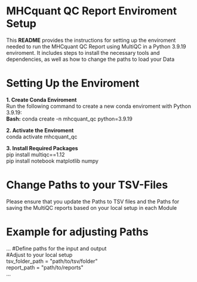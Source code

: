 # MHCquant QC Report Enviroment Setup
This **README** provides the instructions for setting up the enviroment needed to run the MHCquant QC Report using MultiQC in a Python 3.9.19 enviroment. It includes steps to install the necessary tools and dependencies, as well as how to change the paths to load your Data

# Setting Up the Enviroment
**1. Create Conda Enviroment**\
Run the following command to create a new conda enviroment with Python 3.9.19: \
**Bash:**
conda create -n mhcquant_qc python=3.9.19

**2. Activate the Enviroment**\
conda activate mhcquant_qc

**3. Install Required Packages** \
pip install multiqc==1.12\
pip install notebook matplotlib numpy

# Change Paths to your TSV-Files
Please ensure that you update the Paths to TSV files and the Paths for saving the MultiQC reports based on your local setup in each Module

# Example for adjusting Paths
...
#Define paths for the input and output \
#Adjust to your local setup \
tsv_folder_path = "path/to/tsv/folder" \
report_path = "path/to/reports" \
...
